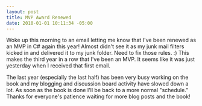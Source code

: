 ```yaml
---
layout: post
title: MVP Award Renewed
date: 2010-01-01 10:11:34 -05:00
---
```


Woke up this morning to an email letting me know that I've been renewed as an MVP in C# again this year! Almost didn't see it as my junk mail filters kicked in and delivered it to my junk folder. Need to fix those rules. :) This makes the third year in a row that I've been an MVP. It seems like it was just yesterday when I received that first email.

The last year (especially the last half) has been very busy working on the book and my blogging and discussion board activity have slowed down a lot. As soon as the book is done I'll be back to a more normal "schedule." Thanks for everyone's patience waiting for more blog posts and the book!

